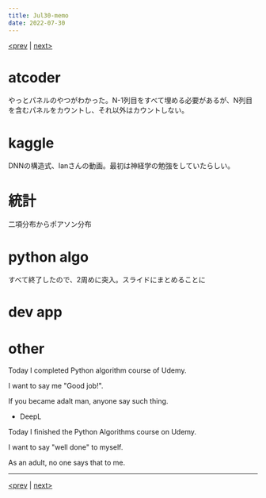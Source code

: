 ```yaml
---
title: Jul30-memo 
date: 2022-07-30 
---
```


[<prev](https://idekworks.github.io/TechnicalMemo/2022/07/29/Jul29.html) | [next>](https://idekworks.github.io/TechnicalMemo/2022/07/31/Jul31.html) 

# atcoder
やっとパネルのやつがわかった。N-1列目をすべて埋める必要があるが、N列目を含むパネルをカウントし、それ以外はカウントしない。

# kaggle
DNNの構造式、Ianさんの動画。最初は神経学の勉強をしていたらしい。

# 統計
二項分布からポアソン分布

# python algo
すべて終了したので、2周めに突入。スライドにまとめることに

# dev app


# other
Today I completed Python algorithm course of Udemy.

I want to say me "Good job!".

If you became adalt man, anyone say such thing.

- DeepL

Today I finished the Python Algorithms course on Udemy.

I want to say "well done" to myself.

As an adult, no one says that to me.

***

[<prev](https://idekworks.github.io/TechnicalMemo/2022/07/29/Jul29.html) | [next>](https://idekworks.github.io/TechnicalMemo/2022/07/31/Jul31.html)


